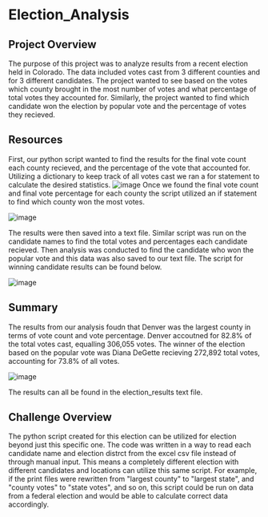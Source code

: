 # Election_Analysis

## Project Overview
The purpose of this project was to analyze results from a recent election held in Colorado.
The data included votes cast from 3 different counties and for 3 different candidates.
The project wanted to see based on the votes which county brought in the most number of votes and what percentage of total votes they accounted for.
Similarly, the project wanted to find which candidate won the election by popular vote and the percentage of votes they recieved.

## Resources
First, our python script wanted to find the results for the final vote count each county recieved, and the percentage of the vote that accounted for.
Utilizing a dictionary to keep track of all votes cast we ran a for statement to calculate the desired statistics.
![image](https://user-images.githubusercontent.com/96553988/150722772-3cbed203-89bb-4ba3-be31-d91b893450ef.png)
Once we found the final vote count and final vote percentage for each county the script utilized an if statement to find which county won the most votes.

![image](https://user-images.githubusercontent.com/96553988/150722868-ca411a86-7010-4778-bbaa-b0890de7e25f.png)

The results were then saved into a text file.
Similar script was run on the candidate names to find the total votes and percentages each candidate recieved.
Then analysis was conducted to find the candidate who won the popular vote and this data was also saved to our text file.
The script for winning candidate results can be found below.

![image](https://user-images.githubusercontent.com/96553988/150723004-754bc64b-2e0f-44c6-aee5-2b3dce15576a.png)

## Summary
The results from our analysis foudn that Denver was the largest county in terms of vote count and vote percentage.
Denver accoutned for 82.8% of the total votes cast, equalling 306,055 votes.
The winner of the election based on the popular vote was Diana DeGette recieving 272,892 total votes, accounting for 73.8% of all votes.

![image](https://user-images.githubusercontent.com/96553988/150723129-0f709ae0-db95-4ed8-b776-d65fb0decdfd.png)

The results can all be found in the election_results text file.

## Challenge Overview
The python script created for this election can be utilized for election beyond just this specific one.
The code was written in a way to read each candidate name and election distrct from the excel csv file instead of through manual input.
This means a completely different election with different candidates and locations can utilize this same script.
For example, if the print files were rewritten from "largest county" to "largest state", and "county votes" to "state votes", and so on, this script could be run on data from a federal election and would be able to calculate correct data accordingly.

